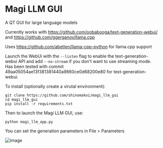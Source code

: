 # Magi LLM GUI
A QT GUI for large language models


Currently works with https://github.com/oobabooga/text-generation-webui/ and https://github.com/ggerganov/llama.cpp

Uses https://github.com/abetlen/llama-cpp-python for llama.cpp support

Launch the WebUi with the ```--listen``` flag to enable the text-generation-webui API and add ```--no-stream``` if you don't want to use streaming mode.
Has been tested with commit 49aa05054ae13f381381440a9860ce0d68200e80 for text-generation-webui. 

To install (optionally create a virutal environment): 
```
git clone https://github.com/shinomakoi/magi_llm_gui
cd magi_llm_gui
pip install -r requirements.txt
```

Then to launch the Magi LLM GUI, use: 
```
python magi_llm_app.py
```
You can set the generation parameters in File > Parameters

![image](https://user-images.githubusercontent.com/112139428/233437918-8f9b7c2a-dd77-4536-a612-a893a2bc90d4.png)

